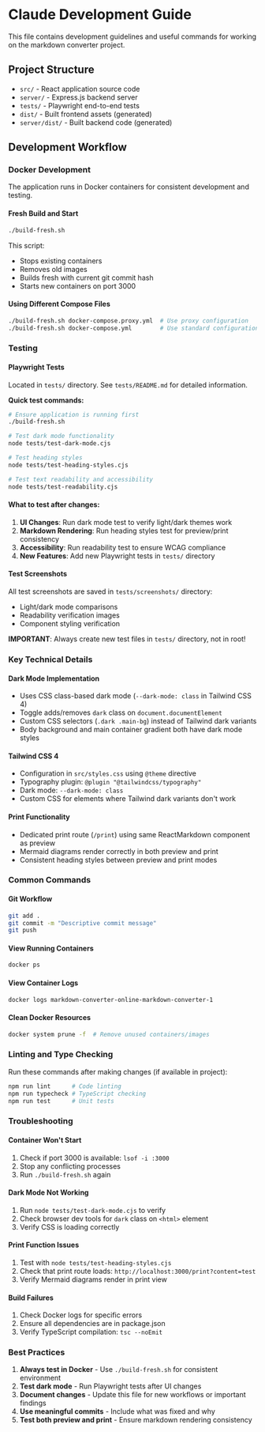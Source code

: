 # Claude Development Guide

This file contains development guidelines and useful commands for working on the markdown converter project.

## Project Structure

- `src/` - React application source code
- `server/` - Express.js backend server
- `tests/` - Playwright end-to-end tests
- `dist/` - Built frontend assets (generated)
- `server/dist/` - Built backend code (generated)

## Development Workflow

### Docker Development

The application runs in Docker containers for consistent development and testing.

#### Fresh Build and Start
```bash
./build-fresh.sh
```
This script:
- Stops existing containers
- Removes old images 
- Builds fresh with current git commit hash
- Starts new containers on port 3000

#### Using Different Compose Files
```bash
./build-fresh.sh docker-compose.proxy.yml  # Use proxy configuration
./build-fresh.sh docker-compose.yml        # Use standard configuration (default)
```

### Testing

#### Playwright Tests
Located in `tests/` directory. See `tests/README.md` for detailed information.

**Quick test commands:**
```bash
# Ensure application is running first
./build-fresh.sh

# Test dark mode functionality
node tests/test-dark-mode.cjs

# Test heading styles
node tests/test-heading-styles.cjs

# Test text readability and accessibility
node tests/test-readability.cjs
```

#### What to test after changes:
1. **UI Changes**: Run dark mode test to verify light/dark themes work
2. **Markdown Rendering**: Run heading styles test for preview/print consistency  
3. **Accessibility**: Run readability test to ensure WCAG compliance
4. **New Features**: Add new Playwright tests in `tests/` directory

#### Test Screenshots
All test screenshots are saved in `tests/screenshots/` directory:
- Light/dark mode comparisons
- Readability verification images
- Component styling verification

**IMPORTANT**: Always create new test files in `tests/` directory, not in root!

### Key Technical Details

#### Dark Mode Implementation
- Uses CSS class-based dark mode (`--dark-mode: class` in Tailwind CSS 4)
- Toggle adds/removes `dark` class on `document.documentElement`
- Custom CSS selectors (`.dark .main-bg`) instead of Tailwind dark variants
- Body background and main container gradient both have dark mode styles

#### Tailwind CSS 4
- Configuration in `src/styles.css` using `@theme` directive
- Typography plugin: `@plugin "@tailwindcss/typography"`
- Dark mode: `--dark-mode: class`
- Custom CSS for elements where Tailwind dark variants don't work

#### Print Functionality
- Dedicated print route (`/print`) using same ReactMarkdown component as preview
- Mermaid diagrams render correctly in both preview and print
- Consistent heading styles between preview and print modes

### Common Commands

#### Git Workflow
```bash
git add .
git commit -m "Descriptive commit message"
git push
```

#### View Running Containers
```bash
docker ps
```

#### View Container Logs
```bash
docker logs markdown-converter-online-markdown-converter-1
```

#### Clean Docker Resources
```bash
docker system prune -f  # Remove unused containers/images
```

### Linting and Type Checking

Run these commands after making changes (if available in project):
```bash
npm run lint      # Code linting
npm run typecheck # TypeScript checking
npm run test      # Unit tests
```

### Troubleshooting

#### Container Won't Start
1. Check if port 3000 is available: `lsof -i :3000`
2. Stop any conflicting processes
3. Run `./build-fresh.sh` again

#### Dark Mode Not Working
1. Run `node tests/test-dark-mode.cjs` to verify
2. Check browser dev tools for `dark` class on `<html>` element
3. Verify CSS is loading correctly

#### Print Function Issues
1. Test with `node tests/test-heading-styles.cjs`
2. Check that print route loads: `http://localhost:3000/print?content=test`
3. Verify Mermaid diagrams render in print view

#### Build Failures
1. Check Docker logs for specific errors
2. Ensure all dependencies are in package.json
3. Verify TypeScript compilation: `tsc --noEmit`

### Best Practices

1. **Always test in Docker** - Use `./build-fresh.sh` for consistent environment
2. **Test dark mode** - Run Playwright tests after UI changes
3. **Document changes** - Update this file for new workflows or important findings
4. **Use meaningful commits** - Include what was fixed and why
5. **Test both preview and print** - Ensure markdown rendering consistency